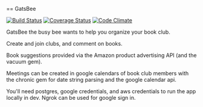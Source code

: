 == GatsBee

[![Build Status](https://travis-ci.org/dgrosenblatt/gatsbee.svg)](https://travis-ci.org/dgrosenblatt/gatsbee) [![Coverage Status](https://img.shields.io/coveralls/dgrosenblatt/gatsbee.svg)](https://coveralls.io/r/dgrosenblatt/gatsbee) [![Code Climate](https://codeclimate.com/github/dgrosenblatt/gatsbee/badges/gpa.svg)](https://codeclimate.com/github/dgrosenblatt/gatsbee)

GatsBee the busy bee wants to help you organize your book club.

Create and join clubs, and comment on books.

Book suggestions provided via the Amazon product advertising API (and the vacuum gem).

Meetings can be created in google calendars of book club members with the chronic gem for date string parsing and the google calendar api.

You'll need postgres, google credentials, and aws credentials to run the app locally in dev. Ngrok can be used for google sign in.
